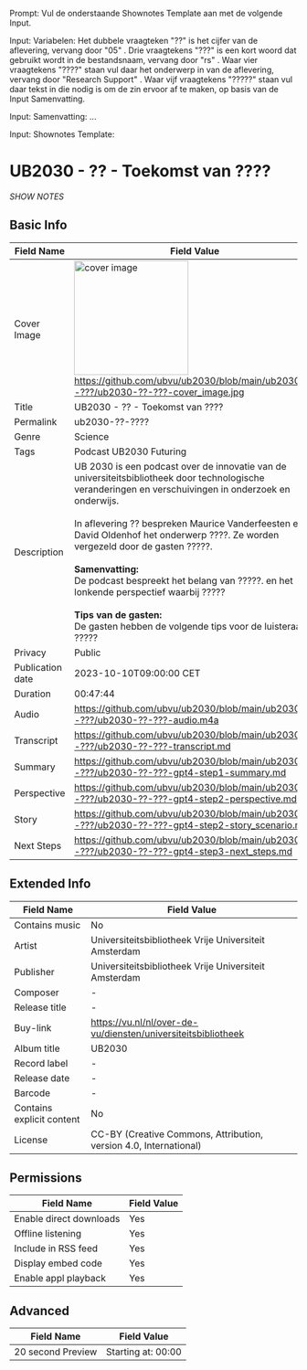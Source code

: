 Prompt: Vul de onderstaande Shownotes Template aan met de volgende Input. 

Input: Variabelen:
Het dubbele vraagteken "??" is het cijfer van de aflevering, vervang door "05" . 
Drie vraagtekens "???" is een kort woord dat gebruikt wordt in de bestandsnaam, vervang door "rs" . 
Waar vier vraagtekens "????" staan vul daar het onderwerp in van de aflevering, vervang door "Research Support" .
Waar vijf vraagtekens "?????" staan vul daar tekst in die nodig is om de zin ervoor af te maken, op basis van de Input Samenvatting.

Input: Samenvatting:
...

Input: Shownotes Template:

# UB2030 - ?? - Toekomst van ????
*SHOW NOTES*

## Basic Info

Field Name       | Field Value    
---|---
Cover Image            |  <img src="ub2030-??-???-cover_image.png" alt="cover image" style="width:200px;height:auto;"> <br/> https://github.com/ubvu/ub2030/blob/main/ub2030-??-???/ub2030-??-???-cover_image.jpg
Title            | UB2030 - ?? - Toekomst van ????
Permalink        | ub2030-??-???? 
Genre            | Science
Tags             | Podcast UB2030 Futuring
Description      | UB 2030 is een podcast over de innovatie van de universiteitsbibliotheek door technologische veranderingen en verschuivingen in onderzoek en onderwijs. <br/><br/>  In aflevering ?? bespreken Maurice Vanderfeesten en David Oldenhof het onderwerp ????. Ze worden vergezeld door de gasten ?????.  <br/><br/>  **Samenvatting:**<br/>  De podcast bespreekt het belang van ?????. en het lonkende perspectief waarbij ????? <br/><br/>  **Tips van de gasten:**<br/>  De gasten hebben de volgende tips voor de luisteraars ?????
Privacy          | Public
Publication date | 2023-10-10T09:00:00 CET
Duration         | 00:47:44
Audio            | <https://github.com/ubvu/ub2030/blob/main/ub2030-??-???/ub2030-??-???-audio.m4a>
Transcript       | <https://github.com/ubvu/ub2030/blob/main/ub2030-??-???/ub2030-??-???-transcript.md>
Summary          | <https://github.com/ubvu/ub2030/blob/main/ub2030-??-???/ub2030-??-???-gpt4-step1-summary.md>
Perspective      | <https://github.com/ubvu/ub2030/blob/main/ub2030-??-???/ub2030-??-???-gpt4-step2-perspective.md>
Story      | <https://github.com/ubvu/ub2030/blob/main/ub2030-??-???/ub2030-??-???-gpt4-step2-story_scenario.md>
Next Steps       | <https://github.com/ubvu/ub2030/blob/main/ub2030-??-???/ub2030-??-???-gpt4-step3-next_steps.md>


## Extended Info

  Field Name                 | Field Value 
  --------------------------  | -------------------------------------------------------------------
  Contains music              | No
  Artist                      | Universiteitsbibliotheek Vrije Universiteit Amsterdam
  Publisher                   | Universiteitsbibliotheek Vrije Universiteit Amsterdam
  Composer                    | \-
  Release title               | \-
  Buy-link                    | <https://vu.nl/nl/over-de-vu/diensten/universiteitsbibliotheek>
  Album title                 | UB2030
  Record label                | \-
  Release date                | \-
  Barcode                     | \-
  Contains explicit content   | No
  License                     | CC-BY (Creative Commons, Attribution, version 4.0, International)

## Permissions


  Field Name               | Field Value
  -------------------------| -------------
  Enable direct downloads  | Yes
  Offline listening        | Yes
  Include in RSS feed      | Yes
  Display embed code       | Yes
  Enable appl playback     | Yes
                            

## Advanced


  Field Name         | Field Value
  -------------------| --------------------
  20 second Preview  | Starting at: 00:00
